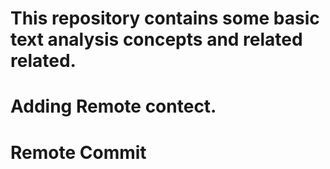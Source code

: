 # This repository contains some basic text analysis concepts and related related.
# Adding Remote contect.
# Remote Commit
